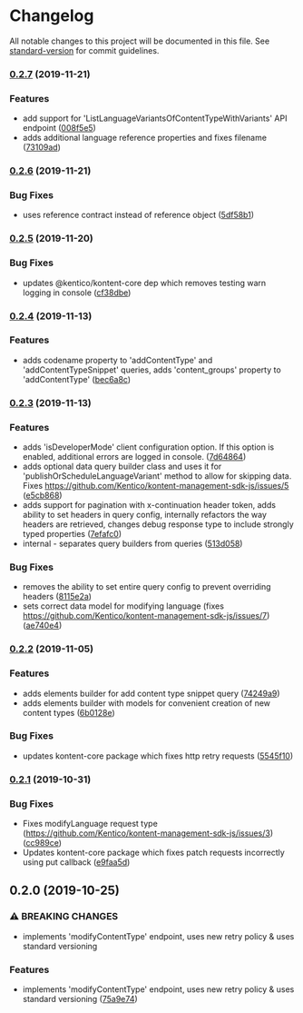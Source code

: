 # Changelog

All notable changes to this project will be documented in this file. See [standard-version](https://github.com/conventional-changelog/standard-version) for commit guidelines.

### [0.2.7](https://github.com///compare/v0.2.6...v0.2.7) (2019-11-21)


### Features

* add support for 'ListLanguageVariantsOfContentTypeWithVariants' API endpoint ([008f5e5](https://github.com///commit/008f5e5dc5bd3dd9f5d7619b6ca4ed3c32d4d6fd))
* adds additional language reference properties and fixes filename ([73109ad](https://github.com///commit/73109adc058054ee3eeff3fd82e7cc799ed7ce0a))

### [0.2.6](https://github.com///compare/v0.2.5...v0.2.6) (2019-11-21)


### Bug Fixes

* uses reference contract instead of reference object ([5df58b1](https://github.com///commit/5df58b17a196d09c20584207d4ec17455e8f4b86))

### [0.2.5](https://github.com///compare/v0.2.4...v0.2.5) (2019-11-20)


### Bug Fixes

* updates @kentico/kontent-core dep which removes testing warn logging in console ([cf38dbe](https://github.com///commit/cf38dbe307beeaefe5d3e4a96ab3d4ec2aaf0fe3))

### [0.2.4](https://github.com///compare/v0.2.3...v0.2.4) (2019-11-13)


### Features

* adds codename property to 'addContentType' and 'addContentTypeSnippet' queries, adds 'content_groups' property to 'addContentType' ([bec6a8c](https://github.com///commit/bec6a8c9b64da104d2066ef10451b549caea87ac))

### [0.2.3](https://github.com///compare/v0.2.2...v0.2.3) (2019-11-13)


### Features

* adds 'isDeveloperMode' client configuration option. If this option is enabled, additional errors are logged in console. ([7d64864](https://github.com///commit/7d648648f467e0f356e073e134910c7dd7ebea4c))
* adds optional data query builder class and uses it for 'publishOrScheduleLanguageVariant' method to allow for skipping data. Fixes https://github.com/Kentico/kontent-management-sdk-js/issues/5 ([e5cb868](https://github.com///commit/e5cb868689b0c9699b344c6ae316d644d9f47ce0))
* adds support for pagination with x-continuation header token, adds ability to set headers in query config, internally refactors the way headers are retrieved, changes debug response type to include strongly typed properties ([7efafc0](https://github.com///commit/7efafc002dbfba00f218b39377c82b6233b833a4))
* internal - separates query builders from queries ([513d058](https://github.com///commit/513d05848990b5fbf10b34f0c02750447110ba2e))


### Bug Fixes

* removes the ability to set entire query config to prevent overriding headers ([8115e2a](https://github.com///commit/8115e2a4037c0d1f45d289458fb825be80fccc23))
* sets correct data model for modifying language (fixes https://github.com/Kentico/kontent-management-sdk-js/issues/7) ([ae740e4](https://github.com///commit/ae740e4af92efe1f3ab9897a0cb7236d4a33334d))

### [0.2.2](https://github.com///compare/v0.2.1...v0.2.2) (2019-11-05)


### Features

* adds elements builder for add content type snippet query ([74249a9](https://github.com///commit/74249a9b3f2f7d129cfead97c2f39610b8ae6584))
* adds elements builder with models for convenient creation of new content types ([6b0128e](https://github.com///commit/6b0128ea5482e23cf310c6c1743e4f7062b226b6))


### Bug Fixes

* updates kontent-core package which fixes http retry requests ([5545f10](https://github.com///commit/5545f10f663287a5cea1aff8a87864d250d5bc6e))

### [0.2.1](https://github.com///compare/v0.2.0...v0.2.1) (2019-10-31)


### Bug Fixes

* Fixes modifyLanguage request type (https://github.com/Kentico/kontent-management-sdk-js/issues/3) ([cc989ce](https://github.com///commit/cc989cefb26ddd45324e15710dfd5a02a76b0166))
* Updates kontent-core package which fixes patch requests incorrectly using put callback ([e9faa5d](https://github.com///commit/e9faa5d8d4f1b8293fc01b9d809458c12964f498))

## 0.2.0 (2019-10-25)


### ⚠ BREAKING CHANGES

* implements 'modifyContentType' endpoint, uses new retry policy & uses standard versioning

### Features

* implements 'modifyContentType' endpoint, uses new retry policy & uses standard versioning ([75a9e74](https://github.com///commit/75a9e7439b6f87fe71cd6118ec7eb4e57099c210))
